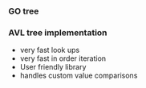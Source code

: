 ### GO tree

### AVL tree implementation
 * very fast look ups
 * very fast in order iteration
 * User friendly library
 * handles custom value comparisons
